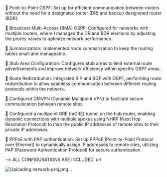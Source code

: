 
🔹 Point-to-Point OSPF: Set up for efficient communication between routers without the need for a designated router (DR) and backup designated router (BDR).

🔹 Broadcast Multi-Access (BMA) OSPF: Configured for networks with multiple routers, where I managed the DR and BDR elections by adjusting the prority values to optimize network performance.

🔹 Summarization: Implemented route summarization to keep the routing tables small and manageable.

🔹 Stub Area Configuration: Configured stub areas to limit external route advertisements and improve network efficiency within specific OSPF areas.

🔹 Route Redistribution: Integrated RIP and BGP with OSPF, performing route redistribution to allow seamless communication between different routing protocols within the network.

🔹 Configured DMVPN (Dynamic Multipoint VPN) to facilitate secure communication between remote sites.

🔹 Configured a multipoint GRE (mGRE) tunnel on the hub router, enabling dynamic connections with multiple spokes using NHRP (Next Hop Resolution Protocol) to map the public IP addresses of remote sites to their private IP addresses.

🔹 PPPoE with PAP authentication: Set up PPPoE (Point-to-Point Protocol over Ethernet) to dynamically assign IP addresses to remote sites, utilizing PAP (Password Authentication Protocol) for secure authentication.

--> ALL CONFIGURATIONS ARE INCLUDED.
url

![Uploading network-proj.png…]()
